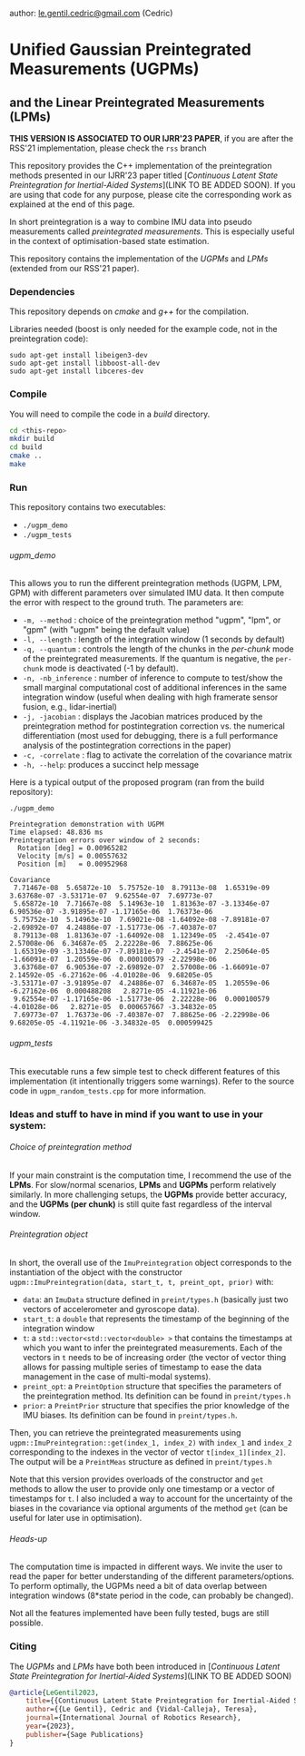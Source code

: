 author: le.gentil.cedric@gmail.com (Cedric)

# Unified Gaussian Preintegrated Measurements (UGPMs)

## and the Linear Preintegrated Measurements (LPMs)

__THIS VERSION IS ASSOCIATED TO OUR IJRR'23 PAPER__, if you are after the RSS'21 implementation, please check the `rss` branch

This repository provides the C++ implementation of the preintegration methods presented in our IJRR'23 paper titled [_Continuous Latent State Preintegration for Inertial-Aided Systems_](LINK TO BE ADDED SOON). If you are using that code for any purpose, please cite the corresponding work as explained at the end of this page.

In short preintegration is a way to combine IMU data into pseudo measurements called _preintegrated measurements_. This is especially useful in the context of optimisation-based state estimation.

This repository contains the implementation of the _UGPMs_ and _LPMs_ (extended from our RSS'21 paper).



### Dependencies

This repository depends on *cmake* and *g++* for the compilation.

Libraries needed (boost is only needed for the example code, not in the preintegration code):
```
sudo apt-get install libeigen3-dev
sudo apt-get install libboost-all-dev
sudo apt-get install libceres-dev
```


### Compile 

You will need to compile the code in a _build_ directory.

```bash
cd <this-repo>
mkdir build
cd build
cmake ..
make
```



### Run

This repository contains two executables:

- `./ugpm_demo`
- `./ugpm_tests`

###### ugpm_demo

This allows you to run the different preintegration methods (UGPM, LPM, GPM) with different parameters over simulated IMU data. It then compute the error with respect to the ground truth. The parameters are:

- `-m, --method` : choice of the preintegration method "ugpm", "lpm", or "gpm" (with "ugpm" being the default value)
- `-l, --length` : length of the integration window (1 seconds by default)
- `-q, --quantum` : controls the length of the chunks in the _per-chunk_ mode of the preintegrated measurements. If the quantum is negative, the `per-chunk` mode is deactivated (-1 by default).
- `-n, -nb_inference` : number of inference to compute to test/show the small marginal computational cost of additional inferences in the same integration window (useful when dealing with high framerate sensor fusion, e.g., lidar-inertial)
- `-j, -jacobian` : displays the Jacobian matrices produced by the preintegration method for postintegration correction vs. the numerical differentiation (most used for debugging, there is a full performance analysis of the postintegration corrections in the paper)
- `-c, -correlate` : flag to activate the correlation of the covariance matrix
- `-h, --help`: produces a succinct help message

Here is a typical output of the proposed program (ran from the build repository):

```
./ugpm_demo

Preintegration demonstration with UGPM
Time elapsed: 48.836 ms
Preintegration errors over window of 2 seconds:
  Rotation [deg] = 0.00965282
  Velocity [m/s] = 0.00557632
  Position [m]   = 0.00952968

Covariance
 7.71467e-08  5.65872e-10  5.75752e-10  8.79113e-08  1.65319e-09  3.63768e-07 -3.53171e-07  9.62554e-07  7.69773e-07
 5.65872e-10  7.71667e-08  5.14963e-10  1.81363e-07 -3.13346e-07  6.90536e-07 -3.91895e-07 -1.17165e-06  1.76373e-06
 5.75752e-10  5.14963e-10  7.69021e-08 -1.64092e-08 -7.89181e-07 -2.69892e-07  4.24886e-07 -1.51773e-06 -7.40387e-07
 8.79113e-08  1.81363e-07 -1.64092e-08  1.12349e-05  -2.4541e-07  2.57008e-06  6.34687e-05  2.22228e-06  7.88625e-06
 1.65319e-09 -3.13346e-07 -7.89181e-07  -2.4541e-07  2.25064e-05 -1.66091e-07  1.20559e-06  0.000100579 -2.22998e-06
 3.63768e-07  6.90536e-07 -2.69892e-07  2.57008e-06 -1.66091e-07  2.14592e-05 -6.27162e-06 -4.01028e-06  9.68205e-05
-3.53171e-07 -3.91895e-07  4.24886e-07  6.34687e-05  1.20559e-06 -6.27162e-06  0.000488208   2.8271e-05 -4.11921e-06
 9.62554e-07 -1.17165e-06 -1.51773e-06  2.22228e-06  0.000100579 -4.01028e-06   2.8271e-05  0.000657667 -3.34832e-05
 7.69773e-07  1.76373e-06 -7.40387e-07  7.88625e-06 -2.22998e-06  9.68205e-05 -4.11921e-06 -3.34832e-05  0.000599425

```

###### ugpm_tests

This executable runs a few simple test to check different features of this implementation (it intentionally triggers some warnings). Refer to the source code in `ugpm_random_tests.cpp` for more information. 



### Ideas and stuff to have in mind if you want to use in your system:

###### Choice of preintegration method

If your main constraint is the computation time, I recommend the use of the __LPMs__.
For slow/normal scenarios, __LPMs__ and __UGPMs__ perform relatively similarly.
In more challenging setups, the __UGPMs__ provide better accuracy, and the __UGPMs (per chunk)__ is still quite fast regardless of the interval window.



###### Preintegration object

In short, the overall use of the `ImuPreintegration` object corresponds to the instantiation of the object with the constructor `ugpm::ImuPreintegration(data, start_t, t, preint_opt, prior)` with:

- `data`: an `ImuData` structure defined in `preint/types.h` (basically just two vectors of accelerometer and gyroscope data).
- `start_t`: a `double` that represents the timestamp of the beginning of the integration window
- `t`: a `std::vector<std::vector<double> >` that contains the timestamps at which you want to infer the preintegrated measurements. Each of the vectors in `t` needs to be of increasing order (the vector of vector thing allows for passing multiple series of timestamp to ease the data management in the case of multi-modal systems).
- `preint_opt`: a `PreintOption` structure that specifies the parameters of the preintegration method. Its definition can be found in `preint/types.h` 
- `prior`: a `PreintPrior` structure that specifies the prior knowledge of the IMU biases. Its definition can be found in `preint/types.h`.

Then, you can retrieve the preintegrated measurements using `ugpm::ImuPreintegration::get(index_1, index_2)` with `index_1` and `index_2` corresponding to the indexes in the vector of vector `t[index_1][index_2]`. The output will be a `PreintMeas` structure as defined in `preint/types.h`

Note that this version provides overloads of the constructor and `get` methods to allow the user to provide only one timestamp or a vector of timestamps for `t`.
I also included a way to account for the uncertainty of the biases in the covariance via optional arguments of the method `get` (can be useful for later use in optimisation).


###### Heads-up

The computation time is impacted in different ways. We invite the user to read the paper for better understanding of the different parameters/options.
To perform optimally, the UGPMs need a bit of data overlap between integration windows (8*state period in the code, can probably be changed).

Not all the features implemented have been fully tested, bugs are still possible.



### Citing

The _UGPMs_ and _LPMs_ have both been introduced in [_Continuous Latent State Preintegration for Inertial-Aided Systems_](LINK TO BE ADDED SOON)

```bibtex
@article{LeGentil2023,
	title={{Continuous Latent State Preintegration for Inertial-Aided Systems}},
	author={{Le Gentil}, Cedric and {Vidal-Calleja}, Teresa},
	journal={International Journal of Robotics Research},
	year={2023},
	publisher={Sage Publications}
}
```
